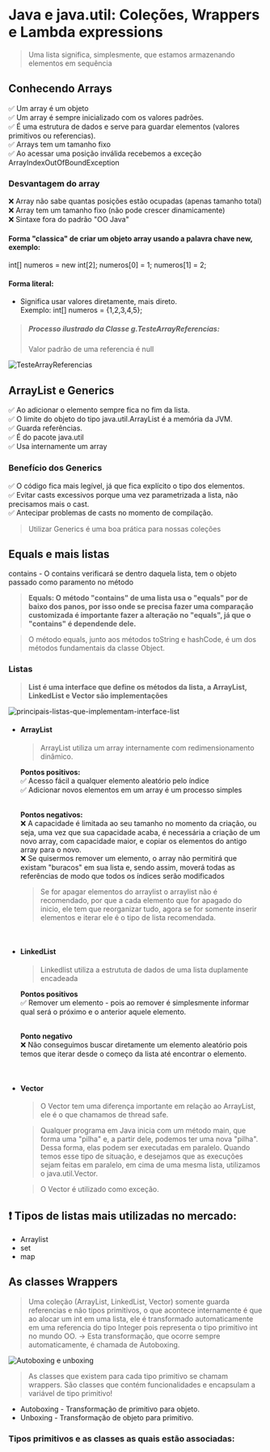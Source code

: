 # Java e java.util: Coleções, Wrappers e Lambda expressions

> Uma lista significa, simplesmente, que estamos armazenando elementos em sequência

## Conhecendo Arrays
✅ Um array é um objeto<br>
✅ Um array é sempre inicializado com os valores padrões.<br>
✅ É uma estrutura de dados e serve para guardar elementos (valores primitivos ou referencias).<br>
✅ Arrays tem um tamanho fixo<br>
✅ Ao acessar uma posição inválida recebemos a exceção ArrayIndexOutOfBoundException

### Desvantagem do array
❌ Array não sabe quantas posições estão ocupadas (apenas tamanho total)<br>
❌ Array tem um tamanho fixo (não pode crescer dinamicamente)<br>
❌ Sintaxe fora do padrão "OO Java"

#### Forma "classica" de criar um objeto array usando a palavra chave new, exemplo:

int[] numeros = new int[2];
numeros[0] = 1;
numeros[1] = 2;

#### Forma literal:
- Significa usar valores diretamente, mais direto.<br>
Exemplo: int[] numeros = {1,2,3,4,5};

> ##### Processo ilustrado da Classe g.TesteArrayReferencias:
> Valor padrão de uma referencia é null

<img alt="TesteArrayReferencias" src="./ArrayWithCast/src/TestaArrayReferencias.jpg">

## ArrayList e Generics
✅ Ao adicionar o elemento sempre fica no fim da lista.<br>
✅ O limite do objeto do tipo java.util.ArrayList é a memória da JVM.<br>
✅ Guarda referências.<br>
✅ É do pacote java.util<br>
✅ Usa internamente um array

### Benefício dos Generics
✅ O código fica mais legível, já que fica explícito o tipo dos elementos.<br>
✅ Evitar casts excessivos porque uma vez parametrizada a lista, não precisamos mais o cast.<br>
✅ Antecipar problemas de casts no momento de compilação.

> Utilizar Generics é uma boa prática para nossas coleções
️

## Equals e mais listas
contains - O contains verificará se dentro daquela lista, tem o objeto passado como paramento no método
<strong>
> Equals: O método "contains" de uma lista usa o "equals" por de baixo dos panos, por isso onde se precisa fazer uma comparação customizada é importante fazer a alteração no "equals", já que o "contains" é dependende dele.
</strong> 

> O método equals, junto aos métodos toString e hashCode, é um dos métodos fundamentais da classe Object.


### Listas

> <strong> List é uma interface que define os métodos da lista, a ArrayList, LinkedList e Vector são implementações</strong>

<img alt="principais-listas-que-implementam-interface-list" src="./images/interface-list.jpg">

* #### ArrayList
  > ArrayList  utiliza um array internamente com redimensionamento dinâmico.

    <strong>Pontos positivos:</strong><br>
✅ Acesso fácil a qualquer elemento aleatório pelo índice<br>
✅ Adicionar novos elementos em um array é um processo simples<br><br>

    <strong>Pontos negativos:</strong><br>
❌ A capacidade é limitada ao seu tamanho no momento da criação, ou seja, uma vez que sua capacidade acaba, é necessária a criação de um novo array, com capacidade maior, e copiar os elementos do antigo array para o novo.<br>
❌ Se quisermos remover um elemento, o array não permitirá que existam "buracos" em sua lista e, sendo assim, moverá todas as referências de modo que todos os índices serão modificados

    > Se for apagar elementos do arraylist o arraylist não é recomendado, por que a cada elemento que for apagado do inicio, ele tem que reorganizar tudo, agora se for somente inserir elementos e iterar ele é o tipo de lista recomendada.

<br>

* #### LinkedList
  > Linkedlist utiliza a estrututa de dados de uma lista duplamente encadeada

  <strong>Pontos positivos</strong><br>
  ✅ Remover um elemento - pois ao remover é simplesmente informar qual será o próximo e o anterior aquele elemento.<br><br>

  <strong>Ponto negativo</strong><br>
  ❌ Não conseguimos buscar diretamente um elemento aleatório pois temos que iterar desde o começo da lista até encontrar o elemento.

<br>

* #### Vector
  > O Vector tem uma diferença importante em relação ao ArrayList, ele é o que chamamos de thread safe.

  > Qualquer programa em Java inicia com um método main, que forma uma "pilha" e, a partir dele, podemos ter uma nova "pilha". Dessa forma, elas podem ser executadas em paralelo. Quando temos esse tipo de situação, e desejamos que as execuções sejam feitas em paralelo, em cima de uma mesma lista, utilizamos o java.util.Vector.

  > O Vector é utilizado como exceção. 
  

## ❗ Tipos de listas mais utilizadas no mercado:
* Arraylist
* set
* map

## As classes Wrappers 

> Uma coleção (ArrayList, LinkedList, Vector) somente guarda referencias e não tipos primitivos, o que acontece internamente é que ao alocar um int em uma lista, ele é transformado automaticamente em uma referencia do tipo Integer pois representa o tipo primitivo int no mundo OO. -> Esta transformação, que ocorre sempre automaticamente, é chamada de Autoboxing.

<img alt="Autoboxing e unboxing" src="./images/Autoboxing-unboxing.jpg">

> As classes que existem para cada tipo primitivo se chamam wrappers.
> São classes que contém funcionalidades e encapsulam a variável de tipo primitivo!

* Autoboxing - Transformação de primitivo para objeto.
* Unboxing - Transformação de objeto para primitivo.

### Tipos primitivos e as classes as quais estão associadas:

<img alt="" src="./images/associacao-tipo-primitivo-wrappers.jpg">   

️